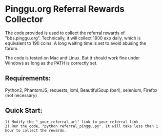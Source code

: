 # Pinggu.org Referral Rewards Collector

The code provided is used to collect the referral rewards of "bbs.pinggu.org". Technically, it will collect 1900 exp daily, which is equivalent to 190 coins.
A long waiting time is set to avoid abusing the forum.

The code is tested on Mac and Linux. But it should work fine under Windows as long
as the PATH is correctly set.

Requirements:
-----
Python2, PhantomJS, requests, lxml, BeautifulSoup (bs4), selenium, Firefox (not necessary)

Quick Start:
-----
    1) Modify the "_your_referral_url" link to your referral link
    2) Run the code, "python referral_pinggu.py". It will take less than 1 hour to collect the rewards.